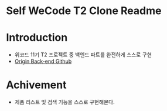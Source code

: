 # Self WeCode T2 Clone Readme

# Introduction
* 위코드 11기 T2 프로젝트 중 백엔드 파트를 완전하게 스스로 구현
* [Origin Back-end Github](https://github.com/wecode-bootcamp-korea/11-t2gether-backend)

# Achivement
- 제품 리스트 및 검색 기능을 스스로 구현해본다.
